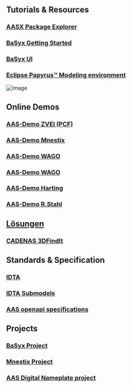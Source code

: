 ## Tutorials & Resources

### [AASX Package Explorer](https://github.com/admin-shell-io/aasx-package-explorer)
### [BaSyx Getting Started](https://basyxhack.iese.de/docs.html)
### [BaSyx UI](https://wiki.basyx.org/en/latest/content/user_documentation/basyx_components/web_ui/index.html)
### [Eclipse Papyrus™ Modeling environment](https://eclipse.dev/papyrus/components/manufacturing/documentation.html)
![image](https://github.com/user-attachments/assets/1fe61e81-ae07-4423-9c52-48a288d9884c)

## Online Demos
### [AAS-Demo ZVEI (PCF)](https://pcf.dpp40-2-v2.industrialdigitaltwin.org/pcf2)
### [AAS-Demo Mnestix](https://mnestix-prod.azurewebsites.net/en/list)
### [AAS-Demo WAGO](https://aas.wago.com/?aas=https://c1.api.wago.com/smartdata-aas-env/shells/aHR0cHM6Ly93YWdvLmNvbS9pZHMvYWFzLzc1MC04MjEy)
### [AAS-Demo WAGO](https://aas.wago.com/?aas=https://c1.api.wago.com/smartdata-aas-env/shells/aHR0cHM6Ly93YWdvLmNvbS9pZHMvYWFzLzcwNC01MDA0)
### [AAS-Demo Harting](https://dpp40.harting.com:3000/?aas=https://dpp40.harting.com:8081/shells/aHR0cHM6Ly9kcHA0MC5oYXJ0aW5nLmNvbS9zaGVsbHMvWlNOMQ)
### [AAS-Demo R.Stahl](https://dt.r-stahl.com/de-DE)

## [Lösungen](https://industrialdigitaltwin.org/solutions-hub)
### [CADENAS 3DFindIt](https://www.3dfindit.com/de/)

## Standards & Specification
### [IDTA](https://industrialdigitaltwin.org/content-hub/downloads)
### [IDTA Submodels](https://github.com/admin-shell-io/submodel-templates/tree/main/published/)
### [AAS openapi specifications](https://github.com/admin-shell-io/aas-specs-api?tab=readme-ov-file) 

## Projects
### [BaSyx Project](https://github.com/eclipse-basyx)
### [Mnestix Project](https://github.com/mnestix/mnestix-browser)
### [AAS Digital Nameplate project](https://github.com/mk28/TINF21C_Team2_AAS_digital_nameplate)
